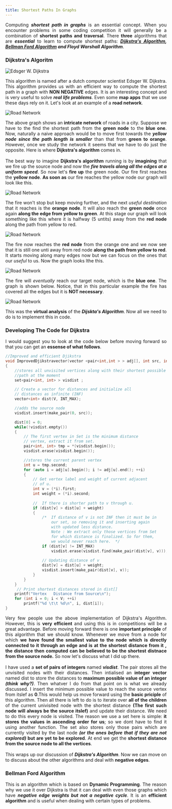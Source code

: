 ```yaml
---
title: Shortest Paths In Graphs
---
```


<div style="text-align: justify">
Computing <em><b>shortest path in graphs</b></em> is an essential concept. When you encounter problems in some coding competition it will generally be a combination of <b>shortest paths and traversal</b>. There <b>three</b> algorithms that are <em><b>essential</b></em> to learn to compute shortest paths: <b><em><a href="#Dijkstra">Dijkstra's Algorithm</a>, <a href="#Bellman">Bellman Ford Algorithm</a> and Floyd Warshall Algorithm</em></b>.
</div>

### Dijkstra's Algoritm
<div id = "Dijkstra"></div>

![Edsger W. Dijkstra](/images/Edsger_Wybe_Dijkstra.jpg "Edsger W. Dijkstra")

<div style="text-align: justify">
This algorithm is named after a dutch computer scientist Edsger W. Dijkstra. This algorithm provides us with an efficient way to compute the shortest path in a graph with <b>NON NEGATIVE</b> edges. It is an interesting concept and is very useful to solve <em><b>real life problems</b></em>. Even some <b>map apps</b> that we use these days rely on it. Let's look at an example of a <b>road network</b>.
</div>

![Road Network](/images/Shortest.png "Road Network")

<div style="text-align: justify">
  The above graph shows an <b>intricate network</b> of roads in a city. Suppose we have to the find the shortest path from the <b>green node</b> to the <b>blue one</b>. Now, naturally a naive approach would be to move first towards the <em><b>yellow node since the path length is smaller</b></em> than that from <b>green to orange</b>. However, once we study the network it seems that we have to do just the opposite. Here is where <b>Dijkstra's algorithm</b> comes in. 
<br>
<br>
  The best way to imagine <b>Dijkstra's algorithm</b> running is by <b>imagining</b> that we fire up the source node and now the <em><b>fire travels along all the edges at a uniform speed</b></em>. So now let's <b>fire up</b> the green node. Our fire first reaches the <b>yellow node</b>. <b>As soon as</b> our fire reaches the yellow node our graph will look like this.
</div>

![Road Network](/images/Dijkstra_1.png "Road Network")

<div style="text-align: justify">
  The fire won't stop but keep moving further, and the next <em>useful destination</em> that it reaches is the <b>orange node</b>. It will also reach the <b>green node</b> once again <b>along the edge from yellow to green</b>. At this stage our graph will look something like this where it is halfway (5 untits) away from the <b>red node</b> along the path from yellow to red. 
</div>

![Road Network](/images/Dijkstra_2.png "Road Network")

<div style="text-align: justify">
  The fire now reaches the <b>red node</b> from the orange one and we now see that it is still one unti away from red node <b>along the path from yellow to red</b>. It starts moving along many edges now but we can focus on the ones that our <em>useful</em> to us. Now the graph looks lthe this.
</div>

![Road Network](/images/Dijkstra_3.png "Road Network")

<div style="text-align: justify">
  The fire will <em>eventually</em> reach our target node, which is the <b>blue one</b>. The graph is shown below. Notice, that in this particular example the fire has covered all the edges but it is <b>NOT necessary</b>.
</div>

![Road Network](/images/Dijkstra_4.png "Road Network")

<div style="text-align: justify">
  This was the <b>virtual analysis</b> of the <em><b>Dijskta's Algorithm</b></em>. Now all we need to do is to implement this in code.
</div>

### Developing The Code for Dijkstra 

<div style="text-align: justify">
I would suggest you to look at the code below before moving forward so that you can get an <b>essense of what follows</b>.
</div>

```cpp
//Improved and efficient Djikstra
void ImprovedDjikstravector(vector <pair<int,int > > adj[], int src, int V)
{
	//stores all unvisited vertices along with their shortest possible
	//path at the moment
	set<pair<int, int> > visdist ;

	// Create a vector for distances and initialize all 
    // distances as infinite (INF) 
    vector<int> dist(V, INT_MAX); 

    //adds the source node
    visdist.insert(make_pair(0, src));

    dist[0] = 0;
    while(!visdist.empty())
    {
    	// The first vertex in Set is the minimum distance 
        // vertex, extract it from set. 
        pair<int, int> tmp = *(visdist.begin()); 
        visdist.erase(visdist.begin()); 

        //stores the current parent vertex
        int u = tmp.second;
        for (auto i = adj[u].begin(); i != adj[u].end(); ++i) 
        { 
            // Get vertex label and weight of current adjacent 
            // of u. 
            int v = (*i).first; 
            int weight = (*i).second; 
  
            //  If there is shorter path to v through u. 
            if (dist[v] > dist[u] + weight) 
            { 
                /*  If distance of v is not INF then it must be in 
                    our set, so removing it and inserting again 
                    with updated less distance.   
                    Note : We extract only those vertices from Set 
                    for which distance is finalized. So for them,  
                    we would never reach here.  */
                if (dist[v] != INT_MAX) 
                    visdist.erase(visdist.find(make_pair(dist[v], v))); 
  
                // Updating distance of v 
                dist[v] = dist[u] + weight; 
                visdist.insert(make_pair(dist[v], v)); 
            } 
        } 
    } 
     // Print shortest distances stored in dist[] 
    printf("Vertex   Distance from Source\n"); 
    for (int i = 0; i < V; ++i) 
        printf("%d \t\t %d\n", i, dist[i]); 
}
```

<div style="text-align: justify">
Very few people use the above implementation of Dijkstra's Algorithm. However, this is <b>very efficient</b> and using this is in competitions will be a great advantage. Before moving forward there is one <b>important principle</b> of this algorithm that we should know. Whenever we move from a node for which <b>we have found the smallest value to the node which is directly connected to it through an edge and is at the shortest distance from it , the distance then computed can be believed to be the shortest distnace from the source node.</b> So now let's discuss what I did up there.
<br>
<br>
I have used a <b>set of pairs of integers</b> named <em><b>visdist</b></em>. The pair stores all the unvisited nodes with their distances. Then intialised an <b>integer vector</b> named dist to store the distances to <b>maximum possible value of an integer <em>(think why?)</em></b>. Then whatver I do from that point on is what we already discussed. I insert the minimum possible value to reach the source vertex from itslef as <b>0</b>.This would help us move forward using the <b>basic priciple</b> of this algorithm. Then all there is left to do is to iterate over <b>all of the children</b> of the current univisited node with the shortest distance <b>(The first such node will always be the source itslef)</b> and update their distance. We need to do this every node is visited. The reason we use a set here is simple: <b>it stores the values in ascending order for us</b>; so we dont have to find it using another function. The set also stores only those pairs which are currently visited by the last node <b><em>(or the ones before that if they are not explored)</em> but are yet to be explored</b>. At end we get the <b>shortest distance from the source node to all the vertices</b>.
<br>
<br>
	This wraps up our discussion of <em><b>Dijkstra's Algorithm</b></em>. Now we can move on to discuss about the other algorithms and deal with <b>negative edges</b>.
</div>

### Bellman Ford Algorithm

<div style="text-align: justify" id = "Bellman">
This is an algorithm which is based on <b>Dynamic Programming</b>. The reason why we use it over Dijkstra is that it can deal with even those graphs which have <em><b>negative edge weights but not a negative cycle</b></em>. It is an <b>efficient algorithm</b> and is useful when dealing with certain types of problems.
</div>
